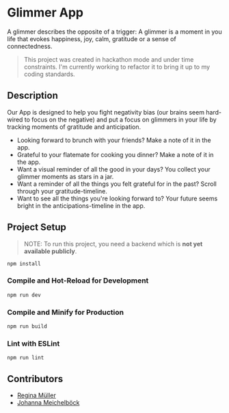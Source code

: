# Glimmer App

A glimmer describes the opposite of a trigger: A glimmer is a moment in you life that evokes happiness, joy, calm, gratitude or a sense of connectedness.

> This project was created in hackathon mode and under time constraints. I'm currently working to refactor it to bring it up to my coding standards.

## Description

Our App is designed to help you fight negativity bias (our brains seem hard-wired to focus on the negative) and put a focus on glimmers in your life by tracking moments of gratitude and anticipation.

- Looking forward to brunch with your friends? Make a note of it in the app.
- Grateful to your flatemate for cooking you dinner? Make a note of it in the app.
- Want a visual reminder of all the good in your days? You collect your glimmer moments as stars in a jar.
- Want a reminder of all the things you felt grateful for in the past? Scroll through your gratitude-timeline.
- Want to see all the things you're looking forward to? Your future seems bright in the anticipations-timeline in the app.

## Project Setup

> NOTE: To run this project, you need a backend which is **not yet available publicly**.

```shell
npm install
```

### Compile and Hot-Reload for Development

```shell
npm run dev
```

### Compile and Minify for Production

```shell
npm run build
```

### Lint with ESLint

```shell
npm run lint
```

## Contributors

- [Regina Müller](https://github.com/ReginaMueller)
- [Johanna Meichelböck](https://github.com/FlausenImKopf)
